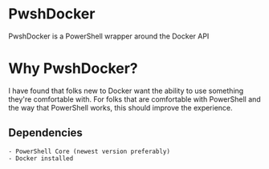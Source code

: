 # PwshDocker
PwshDocker is a PowerShell wrapper around the Docker API

# Why PwshDocker?
I have found that folks new to Docker want the ability to use something they're comfortable with. For folks that are comfortable with PowerShell and the way that PowerShell works, this should improve the experience.

## Dependencies
    - PowerShell Core (newest version preferably)
    - Docker installed